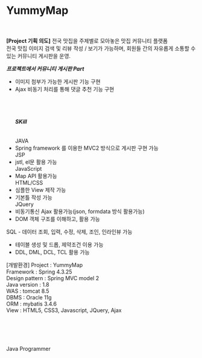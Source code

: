 #       YummyMap   



<br>      
  <br>    
<b>[Project 기획 의도]</b>    
전국 맛집을 주제별로 모아놓은 맛집 커뮤니티 플랫폼   <br> 
전국 맛집 이미지 검색 및 리뷰 작성 / 보기가 가능하며, 회원들 간의 자유롭게 소통할 수 있는 커뮤니티 게시판을 운영.
        <br>
          
<b>_프로젝트에서 커뮤니티 게시판 Part_ </b> 
- 이미지 첨부가 가능한 게시판 기능 구현
- Ajax 비동기 처리를 통해 댓글 추천 기능 구현
    <br><br>
   <br><br><br>
<b>_SKill_ </b> 
    <br><br>     
JAVA
- Spring framework 를 이용한 MVC2 방식으로 게시판 구현 가능
    <br>
JSP
- jstl, el문 활용 가능
   <br>
JavaScript
- Map API 활용가능
   <br>
HTML/CSS
- 심플한 View 제작 가능
- 기본틀 작성 가능
   <br>
JQuery
- 비동기통신 Ajax 활용가능(json, formdata 방식 활용가능)
- DOM 객체 구조를 이해하고, 활용 가능
   
SQL - 데이터 조회, 입력, 수정, 삭제, 조인, 인라인뷰 가능
- 테이블 생성 및 드롭, 제약조건 이용 가능
- DDL, DML, DCL, TCL 활용 가능
   <br>
   
[개발환경]
Project : YummyMap<br>
Framework : Spring 4.3.25<br>
Design pattern : Spring MVC model 2<br>
Java version : 1.8<br>
WAS : tomcat 8.5<br>
DBMS : Oracle 11g<br>
ORM : mybatis 3.4.6<br>
View : HTML5, CSS3, Javascript, JQuery, Ajax<br>
<br><br><br><br>
        <br> Java Programmer
